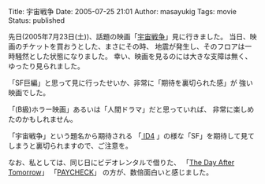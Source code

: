 Title: 宇宙戦争
Date: 2005-07-25 21:01
Author: masayukig
Tags: movie
Status: published

先日(2005年7月23日(土))、話題の映画「[宇宙戦争](http://www.uchu-sensou.jp/)」見に行きました。
当日、映画のチケットを買おうとした、まさにその時、
地震が発生し、そのフロアは一時騒然とした状態になりました。
幸い、映画を見るのには大きな支障は無く、ゆったり見られました。

「SF巨編」と思って見に行ったせいか、非常に「期待を裏切られた感」が
強い映画でした。

「(B級)ホラー映画」あるいは「人間ドラマ」だと思っていれば、
非常に楽しめたのかもしれません。

「宇宙戦争」という題名から期待される
「[
ID4](http://www.amazon.co.jp/exec/obidos/ASIN/B000068P1A/hughundercons-22/ref=nosim)
」の様な「SF」を期待して見てしまうと裏切られますので、ご注意を。

なお、私としては、同じ日にビデオレンタルで借りた、
「[The Day After
Tomorrow](http://www.amazon.co.jp/exec/obidos/ASIN/B0007WZTG6/hughundercons-22/ref=nosim)」
「[PAYCHECK](http://www.amazon.co.jp/exec/obidos/ASIN/B0001851BE/hughundercons-22/ref=nosim)」
の方が、数倍面白いと感じました。
